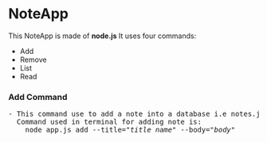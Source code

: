 # NoteApp
This NoteApp is made of <b>node.js</b>
It uses four commands: 
<ul>
  <li>Add</li>
  <li>Remove</li>
  <li>List</li>
  <li>Read</li>
</ul>

<h3> Add Command </h3>
<pre>- This command use to add a note into a database i.e notes.json file 
  Command used in terminal for adding note is: 
    node app.js add --title="<i>title_name</i>" --body="<i>body</i>" </pre>
 

